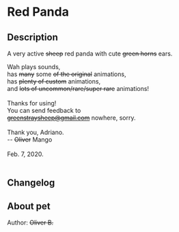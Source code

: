 # Red Panda

## Description
A very active <strike>sheep</strike> red panda with cute <strike>green horns</strike> ears.<br>

Wah plays sounds,<br>
has <strike>many</strike> some <strike>of the original</strike> animations,<br>
has <strike>plenty of custom</strike> animations,<br>
and <strike>lots of uncommon/rare/super rare</strike> animations!<br>
<br>
Thanks for using!<br>
You can send feedback to<br>
<strike>greenstraysheep@gmail.com</strike> nowhere, sorry.<br>
<br>
Thank you, Adriano.<br>
-- <strike>Oliver</strike> Mango<br>
<br>
Feb. 7, 2020.<br>
<br>
## Changelog


## About pet
Author: <strike>Oliver B.</strike><br>
